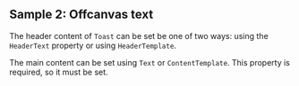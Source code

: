 ## Sample 2: Offcanvas text

The header content of `Toast` can be set be one of two ways: using the `HeaderText` property or using `HeaderTemplate`.  

The main content can be set using `Text` or `ContentTemplate`.  This property is required, so it must be set.